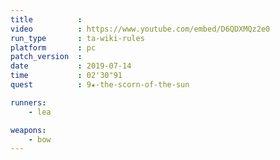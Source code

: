 ```yaml
---
title          :
video          : https://www.youtube.com/embed/D6QDXMQz2e0
run_type       : ta-wiki-rules
platform       : pc
patch_version  : 
date           : 2019-07-14
time           : 02'30"91
quest          : 9★-the-scorn-of-the-sun

runners:
    - lea

weapons:
    - bow
---
```

